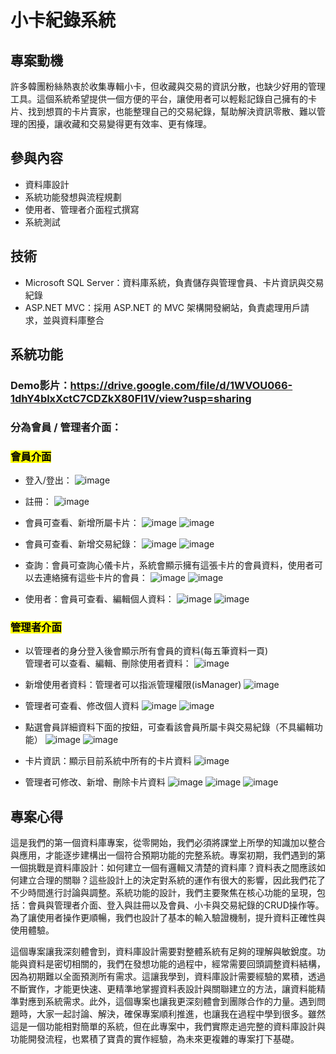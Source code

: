 # 小卡紀錄系統
## 專案動機
許多韓團粉絲熱衷於收集專輯小卡，但收藏與交易的資訊分散，也缺少好用的管理工具。這個系統希望提供一個方便的平台，讓使用者可以輕鬆記錄自己擁有的卡片、找到想買的卡片賣家，也能整理自己的交易紀錄，幫助解決資訊零散、難以管理的困擾，讓收藏和交易變得更有效率、更有條理。
## 參與內容
- 資料庫設計
- 系統功能發想與流程規劃
- 使用者、管理者介面程式撰寫
- 系統測試
## 技術
- Microsoft SQL Server：資料庫系統，負責儲存與管理會員、卡片資訊與交易紀錄
- ASP.NET MVC：採用 ASP.NET 的 MVC 架構開發網站，負責處理用戶請求，並與資料庫整合

## 系統功能
### Demo影片：https://drive.google.com/file/d/1WVOU066-1dhY4blxXctC7CDZkX80Fl1V/view?usp=sharing

### 分為會員 / 管理者介面：  
### <mark> 會員介面 </mark>
- 登入/登出：
  ![image](https://github.com/user-attachments/assets/08f611e7-f870-4243-b592-a2a2a096833e)
  
- 註冊：
  ![image](https://github.com/user-attachments/assets/4bca0ca2-7bb9-4af7-8a80-9955af6738ca)
  
- 會員可查看、新增所屬卡片：
  ![image](https://github.com/user-attachments/assets/ef7a54fe-bc5d-4059-98b4-9d1c005a1d3b)
  ![image](https://github.com/user-attachments/assets/d5b01144-1c93-46ef-95d0-f6b0726fc858)

- 會員可查看、新增交易紀錄：
  ![image](https://github.com/user-attachments/assets/b87ac44a-f29b-455d-a634-88e074a59c90)
  ![image](https://github.com/user-attachments/assets/8d796b5b-45f9-454c-844f-2b3b9c8cfe5b)

- 查詢：會員可查詢心儀卡片，系統會顯示擁有這張卡片的會員資料，使用者可以去連絡擁有這些卡片的會員：
  ![image](https://github.com/user-attachments/assets/6e8cb5d4-2559-447f-a9e0-c29b5bb43157)
  ![image](https://github.com/user-attachments/assets/fabf1c96-d820-44dd-98b8-9b3b43a77319)
  
- 使用者：會員可查看、編輯個人資料：
  ![image](https://github.com/user-attachments/assets/ed4095ec-cbf6-4313-ac23-feed3a1a4a65)
  ![image](https://github.com/user-attachments/assets/19919a30-298a-4f2d-abb0-bec95254e68c)
### <mark> 管理者介面 </mark>
- 以管理者的身分登入後會顯示所有會員的資料(每五筆資料一頁)<br>管理者可以查看、編輯、刪除使用者資料：
  ![image](https://github.com/user-attachments/assets/82c8e9c5-66c9-407a-9324-4f576e256773)

- 新增使用者資料：管理者可以指派管理權限(isManager)
  ![image](https://github.com/user-attachments/assets/c6fd2883-7294-4aaf-b7ea-87308ba9e871)

- 管理者可查看、修改個人資料
  ![image](https://github.com/user-attachments/assets/f6ea378b-4ca9-4ac0-b4dc-c631e3af5053)
  ![image](https://github.com/user-attachments/assets/3c2a1c8d-4720-4c8c-a698-514c8a1a9172)

- 點選會員詳細資料下面的按鈕，可查看該會員所屬卡與交易紀錄（不具編輯功能）
  ![image](https://github.com/user-attachments/assets/b61506bf-dde4-4923-b114-1192a8002486)
  ![image](https://github.com/user-attachments/assets/c32eb070-58d4-4ce8-a36c-90602f1e3789)

- 卡片資訊：顯示目前系統中所有的卡片資料
  ![image](https://github.com/user-attachments/assets/da258cea-cd85-4ea8-b6a3-e51ede1cef2a)
- 管理者可修改、新增、刪除卡片資料
  ![image](https://github.com/user-attachments/assets/21ed22b1-19d8-43ec-b62e-1c9afb70f3c0)
  ![image](https://github.com/user-attachments/assets/a65c20dc-7002-484e-a5c8-4b73124ed9a5)
  ![image](https://github.com/user-attachments/assets/dee1c397-1d1f-41b3-8278-3cf6b464f2ae)

## 專案心得
這是我們的第一個資料庫專案，從零開始，我們必須將課堂上所學的知識加以整合與應用，才能逐步建構出一個符合預期功能的完整系統。專案初期，我們遇到的第一個挑戰是資料庫設計：如何建立一個有邏輯又清楚的資料庫？資料表之間應該如何建立合理的關聯？這些設計上的決定對系統的運作有很大的影響，因此我們花了不少時間進行討論與調整。系統功能的設計，我們主要聚焦在核心功能的呈現，包括：會員與管理者介面、登入與註冊以及會員、小卡與交易紀錄的CRUD操作等。為了讓使用者操作更順暢，我們也設計了基本的輸入驗證機制，提升資料正確性與使用體驗。  

這個專案讓我深刻體會到，資料庫設計需要對整體系統有足夠的理解與敏銳度。功能與資料是密切相關的，我們在發想功能的過程中，經常需要回頭調整資料結構，因為初期難以全面預測所有需求。這讓我學到，資料庫設計需要經驗的累積，透過不斷實作，才能更快速、更精準地掌握資料表設計與關聯建立的方法，讓資料能精準對應到系統需求。此外，這個專案也讓我更深刻體會到團隊合作的力量。遇到問題時，大家一起討論、解決，確保專案順利推進，也讓我在過程中學到很多。雖然這是一個功能相對簡單的系統，但在此專案中，我們實際走過完整的資料庫設計與功能開發流程，也累積了寶貴的實作經驗，為未來更複雜的專案打下基礎。

